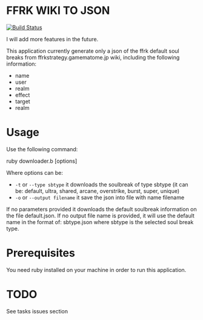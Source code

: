 # FFRK WIKI TO JSON
[![Build Status](https://travis-ci.com/inuyasha82/ffrk_wiki_to_json.svg?branch=master)](https://travis-ci.com/inuyasha82/ffrk_wiki_to_json)

I will add more features in the future.

This application currently generate only a json of the ffrk default soul breaks from ffrkstrategy.gamematome.jp wiki, including the following information:

* name
* user
* realm
* effect
* target
* realm

Usage
=======

Use the following command: 

  ruby downloader.b [options]
  
Where options can be: 

* `-t` or `--type sbtype` it downloads the soulbreak of type sbtype (it can be: default, ultra, shared, arcane, overstrike, burst, super, unique)
* `-o` or `--output filename` it save the json into file with name filename

If no parameters provided it downloads the default soulbreak information on the file default.json. If no output file name is provided, it will use the default name in the format of: sbtype.json where sbtype is the selected soul break type.

Prerequisites
===============

You need ruby installed on your machine in order to run this application.

TODO
======

See tasks issues section
